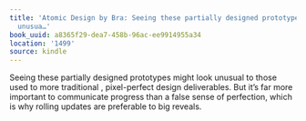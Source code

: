 ```yaml
---
title: 'Atomic Design by Bra: Seeing these partially designed prototypes might look
  unusua…'
book_uuid: a8365f29-dea7-458b-96ac-ee9914955a34
location: '1499'
source: kindle
---
```


Seeing these partially designed prototypes might look unusual to those used to more traditional , pixel-perfect design deliverables. But it’s far more important to communicate progress than a false sense of perfection, which is why rolling updates are preferable to big reveals.